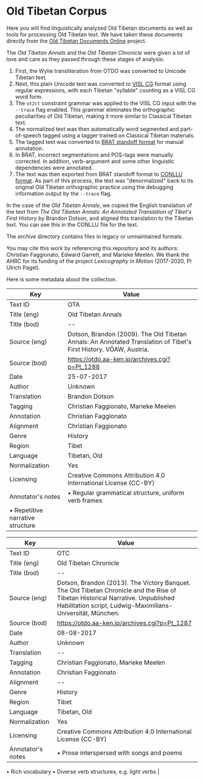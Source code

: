 # Old Tibetan Corpus
Here you will find linguistically analyzed Old Tibetan documents as well as tools for processing Old Tibetan text. We have taken these documents directly from the [Old Tibetan Documents Online](https://otdo.aa-ken.jp/) project.

The _Old Tibetan Annals_ and the _Old Tibetan Chronicle_ were given a lot of love and care as they passed through these stages of analysis:

1. First, the Wylie transliteration from OTDO was converted to Unicode Tibetan text.
1. Next, this plain Unicode text was converted to [VISL CG](https://visl.sdu.dk/cg3/single/#stream-vislcg) format using regular expressions, with each Tibetan "syllable" counting as a VISL CG word form.
1. The ```ot2ct``` constraint grammar was applied to the VISL CG input with the ```--trace``` flag enabled. This grammar eliminates the orthographic peculiarities of Old Tibetan, making it more similar to Classical Tibetan text.
1. The normalized text was then automatically word segmented and part-of-speech tagged using a tagger trained on Classical Tibetan materials.
1. The tagged text was converted to [BRAT standoff format](https://brat.nlplab.org/) for manual annotation.
1. In BRAT, incorrect segmentations and POS-tags were manually corrected. In addition, verb-argument and some other linguistic dependencies were annotated.
1. The text was then exported from BRAT standoff format to [CONLLU format](https://universaldependencies.org/format.html). As part of this process, the text was "denormalized" back to its original Old Tibetan orthographic practice using the debugging information output by the ```--trace``` flag.

In the case of the _Old Tibetan Annals_, we copied the English translation of the text from _The Old Tibetan Annals: An Annotated Translation of Tibet's First History_ by Brandon Dotson, and aligned this translation to the Tibetan text. You can see this in the CONLLU file for the text.

The _archive_ directory contains files in legacy or unmaintained formats.

You may cite this work by referencing this repository and its authors: Christian Faggionato, Edward Garrett, and Marieke Meelen. We thank the AHRC for its funding of the project _Lexicography in Motion_ (2017-2020, PI Ulrich Pagel).

Here is some metadata about the collection.

| Key | Value |
| ------------- | ------------- |
| Text ID | OTA |
| Title (eng) | Old Tibetan Annals |
| Title (bod) | -- |
| Source (eng) | Dotson, Brandon (2009). The Old Tibetan Annals: An Annotated Translation of Tibet's First History. VÖAW, Austria. |
| Source (bod) | https://otdo.aa-ken.jp/archives.cgi?p=Pt_1288 |
| Date | 25-07-2017 |
| Author | Unknown |
| Translation | Brandon Dotson |
| Tagging | Christian Faggionato, Marieke Meelen |
| Annotation | Christian Faggionato |
| Alignment | Christian Faggionato |
| Genre | History |
| Region | Tibet |
| Language | Tibetan, Old |
| Normalization | Yes |
| Licensing | Creative Commons Attribution 4.0 International License (CC-BY) |
| Annotator's notes | •	Regular grammatical structure, uniform verb frames
•	Repetitive narrative structure |

| Key | Value |
| ------------- | ------------- |
| Text ID | OTC |
| Title (eng) | Old Tibetan Chronicle |
| Title (bod) | -- |
| Source (eng) | Dotson, Brandon (2013). The Victory Banquet. The Old Tibetan Chronicle and the Rise of Tibetan Historical Narrative. Unpublished Habilitation script, Ludwig-Maximilians-Universität, München. |
| Source (bod) | https://otdo.aa-ken.jp/archives.cgi?p=Pt_1287 |
| Date | 08-08-2017 |
| Author | Unknown |
| Translation | -- |
| Tagging | Christian Faggionato, Marieke Meelen |
| Annotation | Christian Faggionato |
| Alignment | -- |
| Genre | History |
| Region | Tibet |
| Language | Tibetan, Old |
| Normalization | Yes |
| Licensing | Creative Commons Attribution 4.0 International License (CC-BY) |
| Annotator's notes | •	Prose interspersed with songs and poems
•	Rich vocabulary
•	Diverse verb structures, e.g. light verbs |
